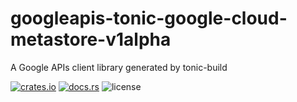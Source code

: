 # googleapis-tonic-google-cloud-metastore-v1alpha

A Google APIs client library generated by tonic-build

[![crates.io](https://img.shields.io/crates/v/googleapis-tonic-google-cloud-metastore-v1alpha)](https://crates.io/crates/googleapis-tonic-google-cloud-metastore-v1alpha)
[![docs.rs](https://img.shields.io/docsrs/googleapis-tonic-google-cloud-metastore-v1alpha)](https://docs.rs/googleapis-tonic-google-cloud-metastore-v1alpha)
![license](https://img.shields.io/crates/l/googleapis-tonic-google-cloud-metastore-v1alpha)
